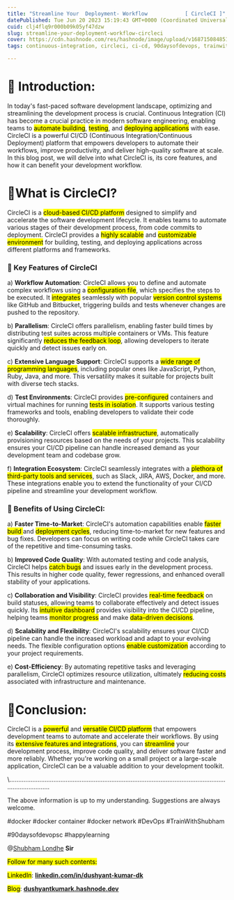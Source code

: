 ```yaml
---
title: "Streamline Your  Deployment- Workflow            [ CircleCI ]"
datePublished: Tue Jun 20 2023 15:19:43 GMT+0000 (Coordinated Universal Time)
cuid: clj4flq9r000b09k05yf47dzw
slug: streamline-your-deployment-workflow-circleci
cover: https://cdn.hashnode.com/res/hashnode/image/upload/v1687150848517/fc6189a8-e828-4b71-b6e9-3e3c622a90e2.png
tags: continuous-integration, circleci, ci-cd, 90daysofdevops, trainwithshubham

---
```


# 🌟 **Introduction:**

In today's fast-paced software development landscape, optimizing and streamlining the development process is crucial. Continuous Integration (CI) has become a crucial practice in modern software engineering, enabling teams to <mark>automate building</mark>, <mark>testing</mark>, and <mark>deploying applications</mark> with ease. CircleCI is a powerful CI/CD (Continuous Integration/Continuous Deployment) platform that empowers developers to automate their workflows, improve productivity, and deliver high-quality software at scale. In this blog post, we will delve into what CircleCI is, its core features, and how it can benefit your development workflow.

# 🌟**What is CircleCI?**

CircleCI is a <mark>cloud-based CI/CD platform</mark> designed to simplify and accelerate the software development lifecycle. It enables teams to automate various stages of their development process, from code commits to deployment. CircleCI provides a <mark>highly scalable</mark> and <mark>customizable environment</mark> for building, testing, and deploying applications across different platforms and frameworks.

### **🔹 Key Features of CircleCI**

a) **Workflow Automation**: CircleCI allows you to define and automate complex workflows using a <mark>configuration file</mark>, which specifies the steps to be executed. It <mark>integrates</mark> seamlessly with popular <mark>version control systems</mark> like GitHub and Bitbucket, triggering builds and tests whenever changes are pushed to the repository.

b) **Parallelism**: CircleCI offers parallelism, enabling faster build times by distributing test suites across multiple containers or VMs. This feature significantly <mark>reduces the feedback loop</mark>, allowing developers to iterate quickly and detect issues early on.

c) **Extensive Language Support**: CircleCI supports a <mark>wide range of programming languages</mark>, including popular ones like JavaScript, Python, Ruby, Java, and more. This versatility makes it suitable for projects built with diverse tech stacks.

d) **Test Environments**: CircleCI provides <mark>pre-configured</mark> containers and virtual machines for running <mark>tests in isolation</mark>. It supports various testing frameworks and tools, enabling developers to validate their code thoroughly.

e) **Scalability**: CircleCI offers <mark>scalable infrastructure</mark>, automatically provisioning resources based on the needs of your projects. This scalability ensures your CI/CD pipeline can handle increased demand as your development team and codebase grow.

f) **Integration Ecosystem**: CircleCI seamlessly integrates with a <mark>plethora of third-party tools and services</mark>, such as Slack, JIRA, AWS, Docker, and more. These integrations enable you to extend the functionality of your CI/CD pipeline and streamline your development workflow.

### **🔹** Benefits of Using CircleCI:

a) **Faster Time-to-Market**: CircleCI's automation capabilities enable <mark>faster build </mark> and <mark>deployment cycles</mark>, reducing time-to-market for new features and bug fixes. Developers can focus on writing code while CircleCI takes care of the repetitive and time-consuming tasks.

b) **Improved Code Quality**: With automated testing and code analysis, CircleCI helps <mark>catch bugs</mark> and issues early in the development process. This results in higher code quality, fewer regressions, and enhanced overall stability of your applications.

c) **Collaboration and Visibility**: CircleCI provides <mark>real-time feedback</mark> on build statuses, allowing teams to collaborate effectively and detect issues quickly. Its <mark>intuitive dashboard</mark> provides visibility into the CI/CD pipeline, helping teams <mark>monitor progress</mark> and make <mark>data-driven decisions</mark>.

d) **Scalability and Flexibility**: CircleCI's scalability ensures your CI/CD pipeline can handle the increased workload and adapt to your evolving needs. The flexible configuration options <mark>enable customization</mark> according to your project requirements.

e) **Cost-Efficiency**: By automating repetitive tasks and leveraging parallelism, CircleCI optimizes resource utilization, ultimately <mark>reducing costs</mark> associated with infrastructure and maintenance.

# 🌟Conclusion:

CircleCI is a <mark>powerful</mark> and <mark>versatile CI/CD platform</mark> that empowers development teams to automate and accelerate their workflows. By using its <mark>extensive features and integrations</mark>, you can <mark>streamline</mark> your development process, improve code quality, and deliver software faster and more reliably. Whether you're working on a small project or a large-scale application, CircleCI can be a valuable addition to your development toolkit.

\\...................................................................................................................................................

The above information is up to my understanding. Suggestions are always welcome.

#docker #docker container #docker network #DevOps #TrainWithShubham

#90daysofdevopsc #happylearning

@[Shubham Londhe](@TrainWithShubham) **Sir**

<mark>Follow for many such contents:</mark>

<mark>LinkedIn</mark>: [**linkedin.com/in/dushyant-kumar-dk**](http://linkedin.com/in/dushyant-kumar-dk)

<mark>Blog</mark>: [**dushyantkumark.hashnode.dev**](http://dushyantkumark.hashnode.dev)